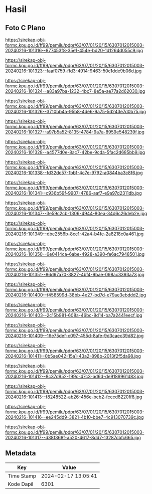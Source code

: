 # Hasil

## Foto C Plano

https://sirekap-obj-formc.kpu.go.id/ff99/pemilu/pdpr/63/07/01/20/15/6307012015003-20240216-101316--877453f8-35e1-454e-bd20-1d1264d055c9.jpg

https://sirekap-obj-formc.kpu.go.id/ff99/pemilu/pdpr/63/07/01/20/15/6307012015003-20240216-101323--faaf0759-ffd3-4914-9463-50c1dde9b06d.jpg

https://sirekap-obj-formc.kpu.go.id/ff99/pemilu/pdpr/63/07/01/20/15/6307012015003-20240216-101324--a83a97ba-1232-4bc7-8e5a-ae77a2d62030.jpg

https://sirekap-obj-formc.kpu.go.id/ff99/pemilu/pdpr/63/07/01/20/15/6307012015003-20240216-101326--3710bb4a-95b8-4de6-9a75-5d243e7d0b75.jpg

https://sirekap-obj-formc.kpu.go.id/ff99/pemilu/pdpr/63/07/01/20/15/6307012015003-20240216-101327--a97b5a52-8135-4784-9a7a-8959e548239f.jpg

https://sirekap-obj-formc.kpu.go.id/ff99/pemilu/pdpr/63/07/01/20/15/6307012015003-20240216-101328--a4577d0e-8ac7-42be-9cda-5fac2d685bb9.jpg

https://sirekap-obj-formc.kpu.go.id/ff99/pemilu/pdpr/63/07/01/20/15/6307012015003-20240216-101338--fd32dc57-1bb1-4c7e-9792-a0844ba3c8f6.jpg

https://sirekap-obj-formc.kpu.go.id/ff99/pemilu/pdpr/63/07/01/20/15/6307012015003-20240216-101341--c936b59f-9907-4786-aaf7-e9a97d2311db.jpg

https://sirekap-obj-formc.kpu.go.id/ff99/pemilu/pdpr/63/07/01/20/15/6307012015003-20240216-101347--3e59c2cb-1306-4944-80ea-34d6c26deb2e.jpg

https://sirekap-obj-formc.kpu.go.id/ff99/pemilu/pdpr/63/07/01/20/15/6307012015003-20240216-101349--dbe2556b-8cc1-42a4-b4fe-2a8218c0a461.jpg

https://sirekap-obj-formc.kpu.go.id/ff99/pemilu/pdpr/63/07/01/20/15/6307012015003-20240216-101350--6e0414ca-6abe-4928-a390-fe6ac7948501.jpg

https://sirekap-obj-formc.kpu.go.id/ff99/pemilu/pdpr/63/07/01/20/15/6307012015003-20240216-101351--86d97a70-3827-4bf4-9bae-098ac3393a73.jpg

https://sirekap-obj-formc.kpu.go.id/ff99/pemilu/pdpr/63/07/01/20/15/6307012015003-20240216-101400--f458599d-38bb-4e27-bd7d-e79ae3ebddd2.jpg

https://sirekap-obj-formc.kpu.go.id/ff99/pemilu/pdpr/63/07/01/20/15/6307012015003-20240216-101403--2c15b981-608a-46bc-8d14-ba7a2441eecf.jpg

https://sirekap-obj-formc.kpu.go.id/ff99/pemilu/pdpr/63/07/01/20/15/6307012015003-20240216-101409--16e75def-c097-455d-8afe-9d3caec39d82.jpg

https://sirekap-obj-formc.kpu.go.id/ff99/pemilu/pdpr/63/07/01/20/15/6307012015003-20240216-101411--0b5ae042-15a1-43a2-898b-2013f2f5da98.jpg

https://sirekap-obj-formc.kpu.go.id/ff99/pemilu/pdpr/63/07/01/20/15/6307012015003-20240216-101412--8c37d952-199c-47c3-ad6d-de9189961d83.jpg

https://sirekap-obj-formc.kpu.go.id/ff99/pemilu/pdpr/63/07/01/20/15/6307012015003-20240216-101413--f8248522-ab26-456e-bcb2-fcccd8220ff8.jpg

https://sirekap-obj-formc.kpu.go.id/ff99/pemilu/pdpr/63/07/01/20/15/6307012015003-20240216-101416--ee245dd9-3821-4b10-bbe7-4c913070739c.jpg

https://sirekap-obj-formc.kpu.go.id/ff99/pemilu/pdpr/63/07/01/20/15/6307012015003-20240216-101317--d38f368f-a520-4617-8dd7-13287cbfc665.jpg


## Metadata

| Key        | Value               |
| ---------- | ------------------- |
| Time Stamp | 2024-02-17 13:05:41 |
| Kode Dapil | 6301                |



